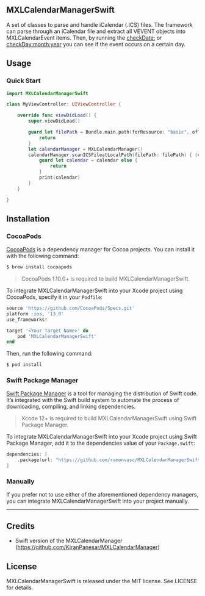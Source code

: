 ## MXLCalendarManagerSwift
A set of classes to parse and handle iCalendar (.ICS) files. The framework can parse through an iCalendar file and extract all VEVENT objects into MXLCalendarEvent items. Then, by running the [checkDate:](https://github.com/ramonvasc/MXLCalendarManagerSwift/blob/c4cf1f27845172189f568100f907e4e7eecaa015/MXLCalendarManagerSwift/MXLCalendarEvent.swift#L351) or [checkDay:month:year](https://github.com/ramonvasc/MXLCalendarManagerSwift/blob/c4cf1f27845172189f568100f907e4e7eecaa015/MXLCalendarManagerSwift/MXLCalendarEvent.swift#L339) you can see if the event occurs on a certain day.

## Usage

### Quick Start

```swift
import MXLCalendarManagerSwift

class MyViewController: UIViewController {

    override func viewDidLoad() {
        super.viewDidLoad()

        guard let filePath = Bundle.main.path(forResource: "basic", ofType: "ics") else {
            return
        }
        let calendarManager = MXLCalendarManager()
        calendarManager.scanICSFileatLocalPath(filePath: filePath) { (calendar, error) in
            guard let calendar = calendar else {
                return
            }
            print(calendar)
        }
    }

}
```

## Installation

### CocoaPods

[CocoaPods](http://cocoapods.org) is a dependency manager for Cocoa projects. You can install it with the following command:

```bash
$ brew install cocoapods
```

> CocoaPods 1.10.0+ is required to build MXLCalendarManagerSwift.

To integrate MXLCalendarManagerSwift into your Xcode project using CocoaPods, specify it in your `Podfile`:

```ruby
source 'https://github.com/CocoaPods/Specs.git'
platform :ios, '13.0'
use_frameworks!

target '<Your Target Name>' do
    pod 'MXLCalendarManagerSwift'
end
```

Then, run the following command:

```bash
$ pod install
```


### Swift Package Manager

[Swift Package Manager](https://swift.org/package-manager/) is a tool for managing the distribution of Swift code. It’s integrated with the Swift build system to automate the process of downloading, compiling, and linking dependencies.

> Xcode 12+ is required to build MXLCalendarManagerSwift using Swift Package Manager.

To integrate MXLCalendarManagerSwift into your Xcode project using Swift Package Manager, add it to the dependencies value of your `Package.swift`:

```swift
dependencies: [
    .package(url: "https://github.com/ramonvasc/MXLCalendarManagerSwift", .upToNextMajor(from: "1.0.10"))
]
```

### Manually

If you prefer not to use either of the aforementioned dependency managers, you can integrate MXLCalendarManagerSwift into your project manually.

---

## Credits

- Swift version of the MXLCalendarManager (https://github.com/KiranPanesar/MXLCalendarManager)

## License

MXLCalendarManagerSwift is released under the MIT license. See LICENSE for details.